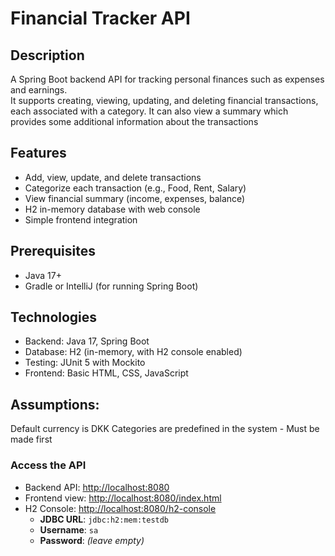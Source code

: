 # Financial Tracker API

## Description
A Spring Boot backend API for tracking personal finances such as expenses and earnings.  
It supports creating, viewing, updating, and deleting financial transactions, each associated with a category.
It can also view a summary which provides some additional information about the transactions

## Features
- Add, view, update, and delete transactions
- Categorize each transaction (e.g., Food, Rent, Salary)
- View financial summary (income, expenses, balance)
- H2 in-memory database with web console
- Simple frontend integration

## Prerequisites

- Java 17+
- Gradle or IntelliJ (for running Spring Boot)

## Technologies

- Backend: Java 17, Spring Boot
- Database: H2 (in-memory, with H2 console enabled)
- Testing: JUnit 5 with Mockito
- Frontend: Basic HTML, CSS, JavaScript

## Assumptions:
Default currency is DKK
Categories are predefined in the system - Must be made first

### Access the API
- Backend API: [http://localhost:8080](http://localhost:8080)
- Frontend view: [http://localhost:8080/index.html](http://localhost:8080/index.html)
- H2 Console: [http://localhost:8080/h2-console](http://localhost:8080/h2-console)  
  - **JDBC URL**: `jdbc:h2:mem:testdb`  
  - **Username**: `sa`  
  - **Password**: *(leave empty)*




